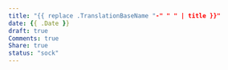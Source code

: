 ```yaml
---
title: "{{ replace .TranslationBaseName "-" " " | title }}"
date: {{ .Date }}
draft: true
Comments: true
Share: true
status: "sock"
---
```


